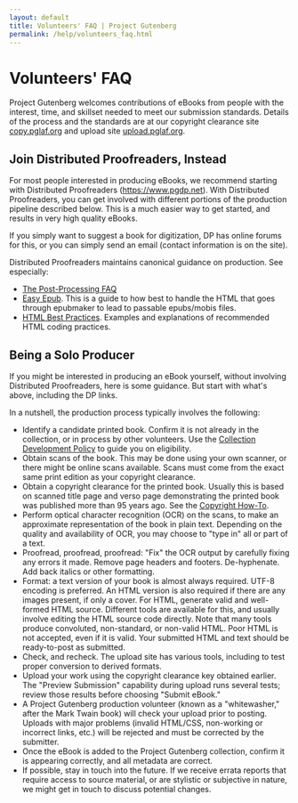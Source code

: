 ```yaml
---
layout: default
title: Volunteers' FAQ | Project Gutenberg
permalink: /help/volunteers_faq.html
---
```


Volunteers' FAQ
===============

Project Gutenberg welcomes contributions of eBooks from people with
the interest, time, and skillset needed to meet our submission
standards. Details of the process and the standards are at our
copyright clearance site [copy.pglaf.org](https://copy.pglaf.org) and upload site
[upload.pglaf.org](https://upload.pglaf.org).

Join Distributed Proofreaders, Instead
--------------------------------------

For most people interested in producing eBooks, we recommend starting
with Distributed Proofreaders (https://www.pgdp.net).  With
Distributed Proofreaders, you can get involved with different portions
of the production pipeline described below. This is a much easier way
to get started, and results in very high quality eBooks.

If you simply want to suggest a book for digitization, DP has online
forums for this, or you can simply send an email (contact information
is on the site).

Distributed Proofreaders maintains canonical guidance on production.
See especially:

* [The Post-Processing FAQ](https://www.pgdp.net/wiki/DP_Official_Documentation:PP_and_PPV/Post-Processing_FAQ)
* [Easy Epub](https://www.pgdp.net/wiki/DP_Official_Documentation:PP_and_PPV/Easy_Epub). This is a guide to how best to handle the HTML that goes through epubmaker to lead to passable epubs/mobis files.
* [HTML Best Practices](https://www.pgdp.net/wiki/DP_Official_Documentation:PP_and_PPV/DP_HTML_Best_Practices). Examples and explanations of recommended HTML coding practices.

Being a Solo Producer
---------------------

If you might be interested in producing an eBook yourself, without involving
Distributed Proofreaders, here is some guidance. But start with what's above,
including the DP links. 

In a nutshell, the production process typically involves the following:
- Identify a candidate printed book. Confirm it is not already in the
collection, or in process by other volunteers. Use the [Collection 
Development Policy](/policy/collection_development.html) to guide
you on eligibility.
- Obtain scans of the book. This may be done using your own scanner,
or there might be online scans available. Scans
must come from the exact same print edition as your copyright
clearance.
- Obtain a copyright clearance for the printed book. Usually this is
based on scanned title page and verso page demonstrating the printed
book was published more than 95 years ago. See the [Copyright
How-To](/help/copyright.html).
- Perform optical character recognition (OCR) on the scans, to make an
approximate representation of the book in plain text. Depending on the
quality and availability of OCR, you may choose to "type in" all or part
of a text.
- Proofread, proofread, proofread: "Fix" the OCR output by carefully
fixing any errors it made. Remove page headers and 
footers. De-hyphenate. Add back italics or other formatting.
- Format: a text version of your book is almost always required. UTF-8 encoding is preferred.
An HTML version is also required if there are any images present, if only a cover. 
For HTML, generate valid and well-formed HTML source. Different tools
are available for this, and usually involve editing the HTML source
code directly. Note that many tools produce convoluted, non-standard,
or non-valid HTML.  Poor HTML is not accepted, even if it is valid.
Your submitted HTML and text should be ready-to-post as submitted.
- Check, and recheck. The upload site has various tools, including to
test proper conversion to derived formats.
- Upload your work using the copyright clearance key obtained
earlier. The "Preview Submission" capability during upload runs several tests; review
those results before choosing "Submit eBook." 
- A Project Gutenberg production volunteer (known
as a "whitewasher," after the Mark Twain book) will check your upload prior to posting.
Uploads with major problems
(invalid HTML/CSS, non-working or incorrect links, etc.) will be rejected and must be
corrected by the submitter.
- Once the eBook is added to the Project Gutenberg collection, confirm
it is appearing correctly, and all metadata are correct.
- If possible, stay in touch into the future. If we receive errata
reports that require access to source material, or are stylistic or
subjective in nature, we might get in touch to discuss potential
changes.

